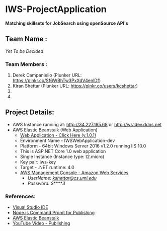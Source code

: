 # IWS-ProjectApplication
**Matching skillsets for JobSearch using openSource API's**
## Team Name : 
*Yet To be Decided*
### Team Members :
1. Derek Campaniello (Plunker URL: https://plnkr.co/Sf6WBhTw3PxXdV4enlDf)
2. Kiran Shettar (Plunker URL: https://plnkr.co/users/kcshettar)
3. 
4. 
## Project Details:
- AWS Instance running at: http://34.227.185.68 or http://ws1dev.ddns.net
- AWS Elastic Beanstalk (Web Application)
    - [Web Application - Click Here (v.1.0.1)](http://iwswebapplication-dev.us-west-2.elasticbeanstalk.com/)
    - Environment Name - IWSWebApplication-dev
    - Platform - 64bit Windows Server 2016 v1.2.0 running IIS 10.0
    - This is ASP.NET Core 1.0 web application
    - Single Instance (Instance type: t2.micro)
    - Key pair: iws-key 
    - Target - .NET runtime: 4.0 
    - [AWS Management Console - Amazon Web Services](https://aws.amazon.com/console/)
        - *UserName: kshettar@cs.uml.edu*
        - *Password: S******3*
### References: 
- [Visual Studio IDE](https://www.visualstudio.com/vs/)
- [Node.js Command Promt for Publishing](https://docs.npmjs.com/getting-started/installing-node)
- [AWS Elastic Beanstalk](https://aws.amazon.com/elasticbeanstalk/)
- [YouTube Video - Publishing](https://www.youtube.com/watch?v=7TERFQ_U9W0)